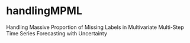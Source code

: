 # handlingMPML
Handling Massive Proportion of Missing Labels in Multivariate Multi-Step Time Series Forecasting with Uncertainty

